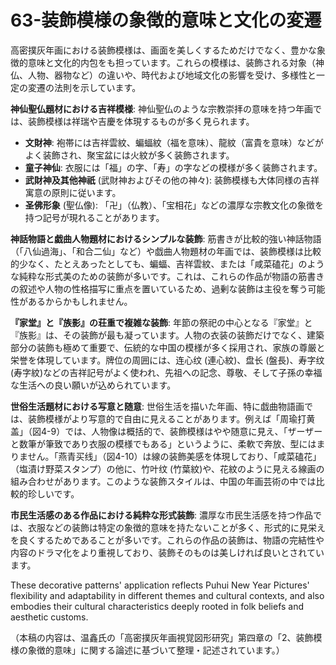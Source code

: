 # 63-装飾模様の象徴的意味と文化の変遷

高密撲灰年画における装飾模様は、画面を美しくするためだけでなく、豊かな象徴的意味と文化的内包をも担っています。これらの模様は、装飾される対象（神仏、人物、器物など）の違いや、時代および地域文化の影響を受け、多様性と一定の変遷の法則を示しています。

**神仙聖仏題材における吉祥模様**:
神仙聖仏のような宗教崇拝の意味を持つ年画では、装飾模様は祥瑞や吉慶を体現するものが多く見られます。
*   **文財神**: 袍帯には吉祥雲紋、蝙蝠紋（福を意味）、龍紋（富貴を意味）などがよく装飾され、聚宝盆には火紋が多く装飾されます。
*   **童子神仙**: 衣服には「福」の字、「寿」の字などの模様が多く装飾されます。
*   **武財神及其他神祇** (武財神およびその他の神々): 装飾模様も大体同様の吉祥寓意の原則に従います。
*   **圣佛形象** (聖仏像): 「卍」（仏教）、「宝相花」などの濃厚な宗教文化の象徴を持つ記号が現れることがあります。

**神話物語と戯曲人物題材におけるシンプルな装飾**:
筋書きが比較的強い神話物語（「八仙過海」、「和合二仙」など）や戯曲人物題材の年画では、装飾模様は比較的少なく、たとえあったとしても、蝙蝠、吉祥雲紋、または「咸菜磕花」のような純粋な形式美のための装飾が多いです。これは、これらの作品が物語の筋書きの叙述や人物の性格描写に重点を置いているため、過剰な装飾は主役を奪う可能性があるからかもしれません。

**『家堂』と『族影』の荘重で複雑な装飾**:
年節の祭祀の中心となる『家堂』と『族影』は、その装飾が最も凝っています。人物の衣装の装飾だけでなく、建築部分の装飾も極めて重要で、伝統的な中国の模様が多く採用され、家族の尊厳と栄誉を体現しています。牌位の周囲には、连心纹 (連心紋)、盘长 (盤長)、寿字纹 (寿字紋)などの吉祥記号がよく使われ、先祖への記念、尊敬、そして子孫の幸福な生活への良い願いが込められています。

**世俗生活題材における写意と随意**:
世俗生活を描いた年画、特に戯曲物語画では、装飾模様がより写意的で自由に見えることがあります。例えば「周瑜打黄盖」（図4-9）では、人物像は概括的で、装飾模様はやや随意に見え、「ザーザーと数筆が筆致であり衣服の模様でもある」というように、柔軟で奔放、型にはまりません。「燕青买线」（図4-10）は線の装飾美感を体現しており、「咸菜磕花」（塩漬け野菜スタンプ）の他に、竹叶纹 (竹葉紋)や、花紋のように見える線画の組み合わせがあります。このような装飾スタイルは、中国の年画芸術の中では比較的珍しいです。

**市民生活感のある作品における純粋な形式装飾**:
濃厚な市民生活感を持つ作品では、衣服などの装飾は特定の象徴的意味を持たないことが多く、形式的に見栄えを良くするためであることが多いです。これらの作品の装飾は、物語の完結性や内容のドラマ化をより重視しており、装飾そのものは美しければ良いとされています。

These decorative patterns' application reflects Puhui New Year Pictures' flexibility and adaptability in different themes and cultural contexts, and also embodies their cultural characteristics deeply rooted in folk beliefs and aesthetic customs.

（本稿の内容は、温鑫氏の「高密撲灰年画視覚図形研究」第四章の「2、装飾模様の象徴的意味」に関する論述に基づいて整理・記述されています。）
